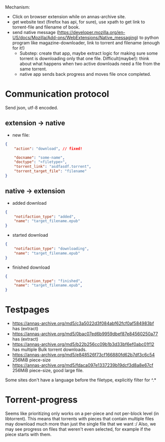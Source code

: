Mechanism:
* Click on browser extension while on annas-archive site.
* get website text (firefox has api, for sure), use xpath to get link to
  torrent-file and filename of book.
* send native message
  (https://developer.mozilla.org/en-US/docs/Mozilla/Add-ons/WebExtensions/Native_messaging)
  to python program like magazine-downloader, link to torrent and filename
  (enough for it!)
  * Substep: create that app, maybe extract logic for making sure some torrent
    is downloading only that one file.
    Difficult(maybe!): think about what happens when two active downloads need a
    file from the same torrent.
  * native app sends back progress and moves file once completed.
# Communication protocol
Send json, utf-8 encoded.
## extension -> native
* new file:
```json
{
    "action": "download", // fixed!

    "docname": "some-name",
    "doctype": "<filetype>",
    "torrent_link": "asdfasdf.torrent",
    "torrent_target_file": "filename"
}
```
## native -> extension
* added download
```json
{
    "notifaction_type": "added",
    "name": "target_filename.epub"
}
```
* started download
```json
{
    "notifaction_type": "downloading",
    "name": "target_filename.epub"
}
```
* finished download
```json
{
    "notifaction_type": "finished",
    "name": "target_filename.epub",
}
```

# Testpages
* https://annas-archive.org/md5/c3a5022d3f084abf62fcf0af584983bf has (extract)
* https://annas-archive.org/md5/0bac07ed6b9959dbef87e84560250a77 has (extract)
* https://annas-archive.org/md5/b22b256cc09b1b3d33bf6ef0abc01f12 has multiple
  Bulk torrent downloads.
* https://annas-archive.org/md5/e848526f73cf166880fd62b7df3c6c54 256MiB piece-size
* https://annas-archive.org/md5/fdaca097e1337239b19dcf3d8a8e67cf 256MiB
  piece-size, good large file.

Some sites don't have a language before the filetype, explicitly filter for ^\.*

# Torrent-progress
Seems like prioritizing only works on a per-piece and not per-block level (in
libtorrent).
This means that torrents with pieces that contain multiple files may download
much more than just the single file that we want :/
Also, we may see progress on files that weren't even selected, for example if
the piece starts with them.
